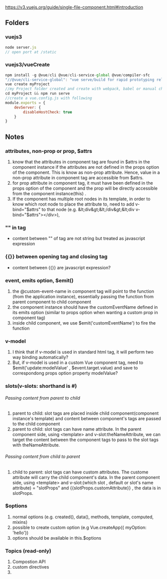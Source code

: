 
https://v3.vuejs.org/guide/single-file-component.html#introduction

## Folders

### vuejs3
```javascript
node server.js
// open port at /static
```
### vuejs3/vueCreate
```javascript
npm install -g @vue/cli @vue/cli-service-global @vue/compiler-sfc
"//@vue/cli-service-global": "vue serve/build for rapid prototyping relies on this "
vue create myProject
//my Project folder created and create with webpack, babel or manual choices
cd myProject && npm run serve
//create a vue.config.js with following
module.exports = {
    devServer: {
        disableHostCheck: true
    }
}
```



## Notes

### attributes, non-prop or prop, $attrs
1. know that the attributes in component tag are found in $attrs in the component instance if the attributes are not defined in the props option of the component. This is know as non-prop attribute. Hence, value in a non-prop attribute in component tag are accessible from $attrs.
2. for prop attribute in component tag, it must have been defined in the props option of the component and the prop will be directly accessible from the component instance(this) .
3. If the component has multiple root nodes in its template, in order to know which root node to place the attribute to, need to add v-bind="$attrs" to that node (e.g. &lt;div&gt;&lt;/div&gt;&lt;div v-bind="$attrs"&gt;&lt;/div&gt;), 

### "" in tag
*  content between "" of tag are not string but treated as javascript expression

### {{}} between opening tag and closing tag
* content between {{}} are javascript expression?

### event, emits option,  $emit()
1. the @custom-event-name in component tag will point to the function (from the application instance), essentially passing the function from parent component to child component
2. the component instance should have the customEventName defined in its emits option (similar to props option when wanting a custom prop in component tag)
3. inside child component, we use $emit('customEventName') to fire the function

### v-model
1. I think that if v-model is used in standard html tag, it will perform two way binding automatically?
2. But, if v-model is used in a custom Vue component tag, need to $emit('update:modelValue' , $event.target.value) and save to correspondong props option property modelValue?

### slots(v-slots: shorthand is #)
###### Passing content from parent to child 
1. parent to child: slot tags are placed inside child component(component instance's template) and content between component's tags are passed to the child component 
2. parent to child: slot tags can have name attribute. In the parent component side, using &lt;template&gt; and v-slot:theNameAttribute, we can target the content between the component tags to pass to the slot tags with theNameAttribute.
###### Passing content from child to parent
1. child to parent: slot tags can have custom attributes. The custome attribute will carry the child component's data. In the parent component side, using  &lt;template&gt; and v-slot:(which slot , default or slot's name attribute) = "slotProps" and {{slotProps.customAttribute}} , the data is in slotProps.

### $options
1. normal options (e.g. created(), data(), methods, template, computed, mixins)
2. possible to create custom option (e.g Vue.createApp({ myOption: 'hello'})
3. options should be available in this.$options

### Topics (read-only)
1. Compostion API
2. custom directives
3. <teleport></teleport>